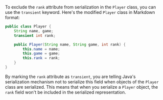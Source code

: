 To exclude the `rank` attribute from serialization in the `Player` class, you can use the `transient` keyword. Here's the modified `Player` class in Markdown format:

```java
public class Player {
    String name, game;
    transient int rank;

    public Player(String name, String game, int rank) {
        this.name = name;
        this.game = game;
        this.rank = rank;
    }
}
```

By marking the `rank` attribute as `transient`, you are telling Java's serialization mechanism not to serialize this field when objects of the `Player` class are serialized. This means that when you serialize a `Player` object, the `rank` field won't be included in the serialized representation.